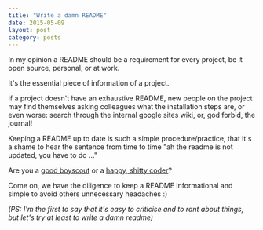 ```yaml
---
title: "Write a damn README"
date: 2015-05-09
layout: post
category: posts
---
```


In my opinion a README should be a requirement for every project, be it open source, personal, or at work.

It's the essential piece of information of a project.

If a project doesn't have an exhaustive README, new people on the project may find themselves asking colleagues what the installation steps are, or even worse: search through the internal google sites wiki, or, god forbid, the journal!

Keeping a README up to date is such a simple procedure/practice, that it's a shame to hear the sentence from time to time "ah the readme is not updated, you have to do ..."

Are you a [good boyscout](http://programmer.97things.oreilly.com/wiki/index.php/The_Boy_Scout_Rule) or a [happy, shitty coder](http://shittysomething.com)?

Come on, we have the diligence to keep a README informational and simple to avoid others unnecessary headaches :)

*(PS: I'm the first to say that it's easy to criticise and to rant about things, but let's try at least to write a damn readme)*

